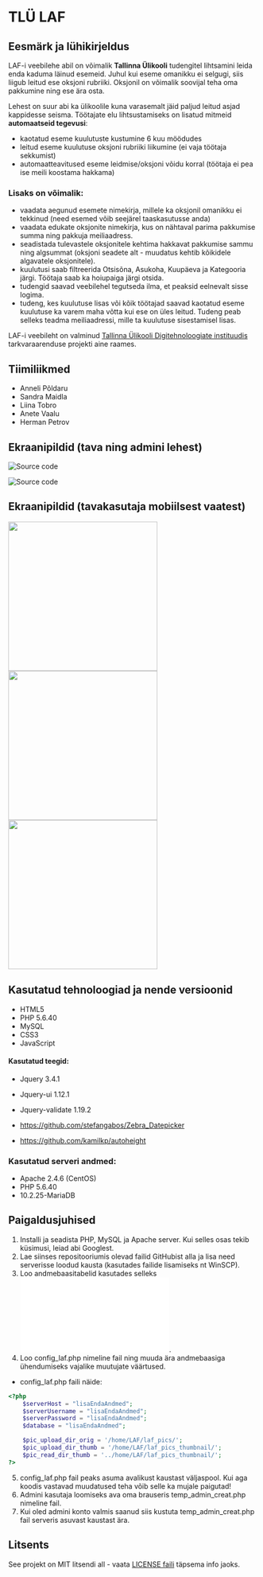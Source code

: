 # TLÜ LAF

## Eesmärk ja lühikirjeldus
LAF-i veebilehe abil on võimalik **Tallinna Ülikooli** tudengitel lihtsamini leida enda kaduma läinud esemeid. Juhul kui eseme omanikku ei selgugi, siis liigub leitud ese oksjoni rubriiki. Oksjonil on võimalik soovijal teha oma pakkumine ning ese ära osta.

Lehest on suur abi ka ülikoolile kuna varasemalt jäid paljud leitud asjad kappidesse seisma.
Töötajate elu lihtsustamiseks on lisatud mitmeid **automaatseid tegevusi**:
- kaotatud eseme kuulutuste kustumine 6 kuu möödudes
- leitud eseme kuulutuse oksjoni rubriiki liikumine (ei vaja töötaja sekkumist)
- automaatteavitused eseme leidmise/oksjoni võidu korral (töötaja ei pea ise meili koostama hakkama)

### Lisaks on võimalik:
- vaadata aegunud esemete nimekirja, millele ka oksjonil omanikku ei tekkinud (need esemed võib seejärel taaskasutusse anda)
- vaadata edukate oksjonite nimekirja, kus on nähtaval parima pakkumise summa ning pakkuja meiliaadress.
- seadistada tulevastele oksjonitele kehtima hakkavat pakkumise sammu ning algsummat (oksjoni seadete alt - muudatus kehtib kõikidele algavatele oksjonitele).
- kuulutusi saab filtreerida Otsisõna, Asukoha, Kuupäeva ja Kategooria järgi. Töötaja saab ka hoiupaiga järgi otsida.
- tudengid saavad veebilehel tegutseda ilma, et peaksid eelnevalt sisse logima.
- tudeng, kes kuulutuse lisas või kõik töötajad saavad kaotatud eseme kuulutuse ka varem maha võtta kui ese on üles leitud. Tudeng peab selleks teadma meiliaadressi, mille ta kuulutuse sisestamisel lisas.

LAF-i veebileht on valminud [Tallinna Ülikooli Digitehnoloogiate instituudis](https://www.tlu.ee/dt) tarkvaraarenduse projekti aine raames.

## Tiimiliikmed
- Anneli Põldaru
- Sandra Maidla
- Liina Tobro
- Anete Vaalu
- Herman Petrov

## Ekraanipildid (tava ning admini lehest)

![Source code](Screenshots/Screenshot.jpg)

![Source code](Screenshots/Screenshot_admin.jpg)

## Ekraanipildid (tavakasutaja mobiilsest vaatest)

<p float="left">
  <img src="Screenshots/Mob_screenshot_1.jpg" width="300" />
  <img src="Screenshots/Mob_screenshot_2.jpg" width="300" /> 
  <img src="Screenshots/Mob_screenshot_3.jpg" width="300" />
</p>


## Kasutatud tehnoloogiad ja nende versioonid
- HTML5
- PHP 5.6.40
- MySQL
- CSS3
- JavaScript

#### Kasutatud teegid:
- Jquery 3.4.1
- Jquery-ui 1.12.1
- Jquery-validate 1.19.2

- https://github.com/stefangabos/Zebra_Datepicker
- https://github.com/kamilkp/autoheight

### Kasutatud serveri andmed:
- Apache 2.4.6 (CentOS)
- PHP 5.6.40
- 10.2.25-MariaDB 

## Paigaldusjuhised
1. Installi ja seadista PHP, MySQL ja Apache server. Kui selles osas tekib küsimusi, leiad abi Googlest.
2. Lae siinses repositooriumis olevad failid GitHubist alla ja lisa need serverisse loodud kausta (kasutades failide lisamiseks nt WinSCP).
3. Loo andmebaasitabelid kasutades selleks ![SQL kaustas olevaid käske](SQL/create_database.sql).
4. Loo config_laf.php nimeline fail ning muuda ära andmebaasiga ühendumiseks vajalike muutujate väärtused.

- config_laf.php faili näide:
```php
<?php
    $serverHost = "lisaEndaAndmed";
    $serverUsername = "lisaEndaAndmed";
    $serverPassword = "lisaEndaAndmed";
	$database = "lisaEndaAndmed";

    $pic_upload_dir_orig = '/home/LAF/laf_pics/';
    $pic_upload_dir_thumb = '/home/LAF/laf_pics_thumbnail/';
    $pic_read_dir_thumb = '../home/LAF/laf_pics_thumbnail/';
?>
```

5. config_laf.php fail peaks asuma avalikust kaustast väljaspool. Kui aga koodis vastavad muudatused teha võib selle ka mujale paigutad!
6. Admini kasutaja loomiseks ava oma brauseris temp_admin_creat.php nimeline fail.
7. Kui oled admini konto valmis saanud siis kustuta temp_admin_creat.php fail serveris asuvast kaustast ära.

## Litsents

See projekt on MIT litsendi all - vaata [LICENSE faili](LICENSE) täpsema info jaoks.
